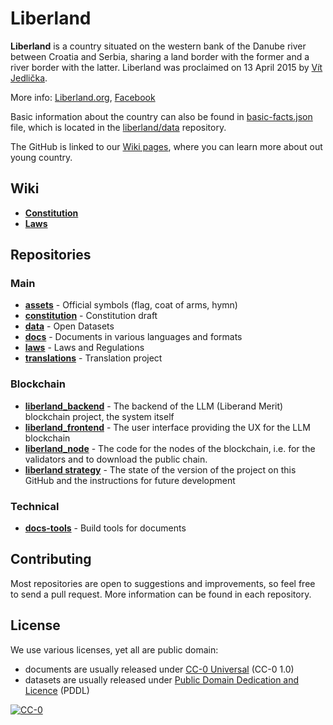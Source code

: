 # Liberland

**Liberland** is a country situated on the western bank of the Danube river between Croatia and Serbia, sharing a land border with the former and a river border with the latter. Liberland was proclaimed on 13 April 2015 by [Vít Jedlička](http://en.wikipedia.org/wiki/V%C3%ADt_Jedli%C4%8Dka).

More info: [Liberland.org](http://liberland.org/), [Facebook](http://www.facebook.com/liberland)

Basic information about the country can also be found in  [basic-facts.json](https://github.com/liberland/data/blob/master/basic-facts/basic-facts.json) file, which is located in the [liberland/data](https://github.com/liberland/data) repository. 

The GitHub is linked to our [Wiki pages](https://liberland-1.gitbook.io/wiki/v/welcome-to-liberland/), where you can learn more about out young country.

## Wiki
* **[Constitution](https://liberland-1.gitbook.io/wiki/)** 
* **[Laws](https://liberland-1.gitbook.io/wiki/v/laws/)**

## Repositories
### Main
* **[assets]** - Official symbols (flag, coat of arms, hymn)
* **[constitution]** - Constitution draft
* **[data]** - Open Datasets
* **[docs]** - Documents in various languages and formats
* **[laws]** - Laws and Regulations
* **[translations]** - Translation project

### Blockchain
* **[liberland_backend]** - The backend of the LLM (Liberand Merit) blockchain project, the system itself
* **[liberland_frontend]** - The user interface providing the UX for the LLM blockchain
* **[liberland_node]** - The code for the nodes of the blockchain, i.e. for the validators and to download the public chain. 
* **[liberland strategy]** - The state of the version of the project on this GitHub and the instructions for future development

### Technical
* **[docs-tools]** - Build tools for documents

## Contributing

Most repositories are open to suggestions and improvements, so feel free to send a pull request. More information can be found in each repository.

## License

We use various licenses, yet all are public domain:
* documents are usually released under [CC-0 Universal](https://creativecommons.org/publicdomain/zero/1.0/) (CC-0 1.0)
* datasets are usually released under [Public Domain Dedication and Licence](http://opendatacommons.org/licenses/pddl/) (PDDL)

[![CC-0](http://mirrors.creativecommons.org/presskit/buttons/88x31/svg/cc-zero.svg)](https://creativecommons.org/publicdomain/zero/1.0/)


[assets]: https://github.com/liberland/assets
[constitution]: https://github.com/liberland/constitution/blob/master/Constitution.md
[data]: https://github.com/liberland/data
[docs]: https://github.com/liberland/docs
[laws]: https://github.com/liberland/laws
[translations]: https://github.com/liberland/translations
[docs-tools]: https://github.com/liberland/docs-tools
[liberland_backend]: https://github.com/liberland/liberland_backend
[liberland_frontend]: https://github.com/liberland/liberland_frontend
[liberland_node]: https://github.com/liberland/liberland_node
[liberland strategy]: https://github.com/liberland/docs/blob/master/Blockchain%20Strategy.md
